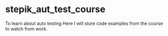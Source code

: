 # stepik_aut_test_course
To learn about auto testing
Here I will store code examples from the course to watch from work.
